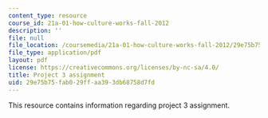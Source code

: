```yaml
---
content_type: resource
course_id: 21a-01-how-culture-works-fall-2012
description: ''
file: null
file_location: /coursemedia/21a-01-how-culture-works-fall-2012/29e75b75fab029ffaa393db68758d7fd_MIT21A_01F12_Project_Three.pdf
file_type: application/pdf
layout: pdf
license: https://creativecommons.org/licenses/by-nc-sa/4.0/
title: Project 3 assignment
uid: 29e75b75-fab0-29ff-aa39-3db68758d7fd
---
```

This resource contains information regarding project 3 assignment.